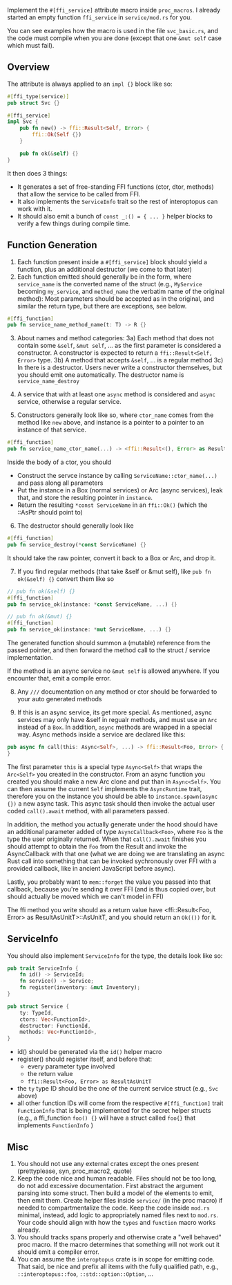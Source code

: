 
Implement the `#[ffi_service]` attribute macro inside `proc_macros`. I already started an empty function `ffi_service` 
in `service/mod.rs` for you.

You can see examples how the macro is used in the file `svc_basic.rs`, and the code must compile when you are done 
(except that one `&mut self` case which must fail).

## Overview

The attribute is always applied to an `impl {}` block like so:

```rust
#[ffi_type(service)]
pub struct Svc {}

#[ffi_service]
impl Svc {
    pub fn new() -> ffi::Result<Self, Error> {
        ffi::Ok(Self {})
    }

    pub fn ok(&self) {}
}
```
It then does 3 things: 
- It generates a set of free-standing FFI functions (ctor, dtor, methods) that allow the service to be called from FFI. 
- It also implements the `ServiceInfo` trait so the rest of interoptopus can work with it. 
- It should also emit a bunch of `const _:() = { ... }` helper blocks to verify a few things during compile time.  


## Function Generation

1) Each function present inside a `#[ffi_service]` block should yield a function, plus an additional destructor 
   (we come to that later)
2) Each function emitted should generally be in the form, where `service_name` is the converted name of the struct (e.g.,
   `MyService` becoming `my_service`, and `method_name` the verbatim name of the original method): 
   Most parameters should be accepted as in the original, and similar the return type, but there are exceptions, see below.

```rust
#[ffi_function]
pub fn service_name_method_name(t: T) -> R {}
```

3) About names and method categories:
3a) Each method that does not contain some `&self`, `&mut self`, ... as the first parameter is considered a constructor. 
   A constructor is expected to return a `ffi::Result<Self, Error>` type.
3b) A method that accepts `&self`, ... is a regular method
3c) In there is a destructor. Users never write a constructor themselves, but you should emit one automatically. The 
    destructor name is `service_name_destroy`

4) A service that with at least one `async` method is considered and `async` service, otherwise a regular service.

5) Constructors generally look like so, where `ctor_name` comes from the method like `new` above, and instance is
   a pointer to a pointer to an instance of that service.

```rust
#[ffi_function]
pub fn service_name_ctor_name(...) -> <ffi::Result<(), Error> as ResultAsPtr>::AsPtr {}
```
Inside the body of a ctor, you should
- Construct the servce instance by calling `ServiceName::ctor_name(...)` and pass along all parameters
- Put the instance in a Box (normal services) or Arc (async services), leak that, and store the resulting pointer 
  in `instance`. 
- Return the resulting `*const ServiceName` in an `ffi::Ok()` (which the ::AsPtr should point to)

6) The destructor should generally look like  

```rust
#[ffi_function]
pub fn service_destroy(*const ServiceName) {}
```
It should take the raw pointer, convert it back to a Box or Arc, and drop it. 

7) If you find regular methods (that take &self or &mut self), like `pub fn ok(&self) {}` convert them like so

```rust
// pub fn ok(&self) {}
#[ffi_function]
pub fn service_ok(instance: *const ServiceName, ...) {}

// pub fn ok(&mut) {}
#[ffi_function]
pub fn service_ok(instance: *mut ServiceName, ...) {}
```
The generated function should summon a (mutable) reference from the passed pointer, and then forward the method call 
to the struct / service implementation.

If the method is an async service no `&mut self` is allowed anywhere. If you encounter that, emit a compile error.  

8) Any `///` documentation on any method or ctor should be forwarded to your auto generated methods  

9) If this is an async service, its get more special. As mentioned, async services may only have &self in regualr methods,
   and must use an `Arc` instead of a `Box`. In addition, `async` methods are wrapped in a special way. Async methods inside a 
   service are declared like this:

```rust
pub async fn call(this: Async<Self>, ...) -> ffi::Result<Foo, Error> {
}
```

The first parameter `this` is a special type `Async<Self>` that wraps the `Arc<Self>` you created in the constructor. From an async 
function you created you should make a new Arc clone and put than in `Async<Self>`. You can then assume the current `Self` implements
the `AsyncRuntime` trait, therefore you on the instance you should be able to `instance.spawn(async {})` a new async task. This async
task should then invoke the actual user coded `call().await` method, with all parameters passed. 

In addition, the method you actually generate under the hood should have an additional parameter added of type `AsyncCallback<Foo>`, 
where `Foo` is the type the user originally returned. When that `call().await` finishes you should attempt to obtain the `Foo` from the 
Result and invoke the AsyncCallback with that one (what we are doing we are translating an async Rust call into something that can be 
invoked sychronously over FFI with a provided callback, like in ancient JavaScript before async).

Lastly, you probably want to `mem::forget` the value you passed into that callback, because you're sending it over FFI (and is thus copied
over, but should actually be moved which we can't model in FFI)

The ffi method you write should as a return value have <ffi::Result<Foo, Error> as ResultAsUnitT>::AsUnitT, and you should return an `Ok(())` for it.



## ServiceInfo

You should also implement `ServiceInfo` for the type, the details look like so:

```rust
pub trait ServiceInfo {
    fn id() -> ServiceId;
    fn service() -> Service;
    fn register(inventory: &mut Inventory);
}

pub struct Service {
    ty: TypeId,
    ctors: Vec<FunctionId>,
    destructor: FunctionId,
    methods: Vec<FunctionId>,
}
```

- id() should be generated via the `id()` helper macro 
- register() should register itself, and before that:
   - every parameter type involved
   - the return value
   - `ffi::Result<Foo, Error> as ResultAsUnitT` 
- the `ty` type ID should be the one of the current service struct (e.g., `Svc` above)
- all other function IDs will come from the respective `#[ffi_function]` trait `FunctionInfo` that is being implemented for the secret helper 
  structs (e.g., a ffi_function `foo() {}` will have a struct called `foo{}` that implements `FunctionInfo` )


## Misc

1) You should not use any external crates except the ones present (prettyplease, syn, proc_macro2, quote)
2) Keep the code nice and human readable. Files should not be too long, do not add excessive documentation. 
   First abstract the argument parsing into some struct. Then build a model of the elements to emit, then emit them. Create
   helper files inside `service/` (in the proc macro) if needed to compartmentalize the code. Keep the code inside `mod.rs` 
   minimal, instead, add logic to appropriately named files next to `mod.rs`. Your code should align with how the `types` and 
  `function` macro works already.
3) You should tracks spans properly and otherwise crate a "well behaved" proc macro. If the macro determines that something 
   will not work out it should emit a compiler error.
4) You can assume the `interoptopus` crate is in scope for emitting code. That said, be nice and prefix all items with 
   the fully qualified path, e.g., `::interoptopus::foo`, `::std::option::Option`, ...
 
